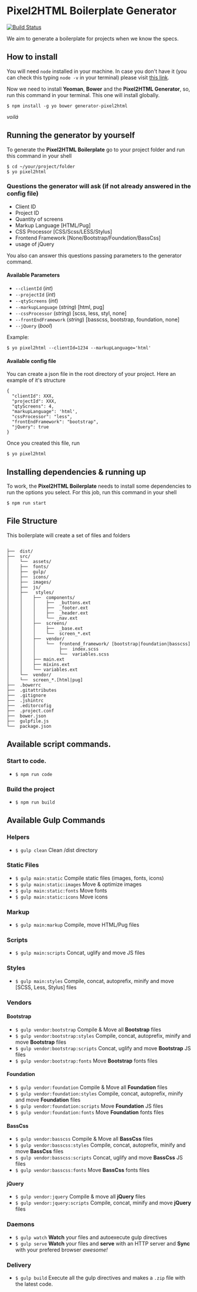 # Pixel2HTML Boilerplate Generator

[![Build Status](https://travis-ci.org/Pixel2HTML/pixel2html-generator.svg?branch=master)](https://travis-ci.org/Pixel2HTML/pixel2html-generator)

We aim to generate a boilerplate for projects when we know the specs.

## How to install

You will need `node` installed in your machine. In case you don't have it (you can check this typing `node -v` in your terminal) please visit [this link](https://nodejs.org/en/download/).

Now we need to install **Yeoman**, **Bower** and the **Pixel2HTML Generator**, so, run this command in your terminal. This one will install globally.
```shell
$ npm install -g yo bower generator-pixel2html
```
_voilá_

## Running the generator by yourself

To generate the **Pixel2HTML Boilerplate** go to your project folder and run this command in your shell

```
$ cd ~/your/project/folder
$ yo pixel2html
```

### Questions the generator will ask (if not already answered in the config file)
* Client ID
* Project ID
* Quantity of screens
* Markup Language [HTML/Pug]
* CSS Processor [CSS/Scss/LESS/Stylus]
* Frontend Framework [None/Bootstrap/Foundation/BassCss]
* usage of jQuery

You also can answer this questions passing parameters to the generator command.

#### Available Parameters

* ```--clientId``` (*int*)
* ```--projectId``` (*int*)
* ```--qtyScreens``` (*int*)
* ```--markupLanguage``` (*string*) [html, pug]
* ```--cssProcessor``` (*string*) [scss, less, styl, none]
* ```--frontEndFramework``` (*string*) [basscss, bootstrap, foundation, none]
* ```--jQuery``` (*bool*)

Example:

```
$ yo pixel2html --clientId=1234 --markupLanguage='html'
```

#### Available config file

You can create a json file in the root directory of your project.
Here an example of it's structure

```
{
  "clientId": XXX,
  "projectId": XXX,
  "qtyScreens": 4,
  "markupLanguage": 'html',
  "cssProcessor": "less",
  "frontEndFramework": "bootstrap",
  "jQuery": true
}
```

Once you created this file, run
```
$ yo pixel2html
```

## Installing dependencies & running up
To work, the **Pixel2HTML Boilerplate** needs to install some dependencies to run the options you select.
For this job, run this command in your shell

```
$ npm run start
```

## File Structure

This boilerplate will create a set of files and folders

```

├──  dist/
├──  src/
│    └──  assets/
│    ├──  fonts/
│    ├──  gulp/
│    ├──  icons/
│    ├──  images/
│    ├──  js/
│    ├──   styles/
│    │    ├──  components/
│    │    │    ├──  _buttons.ext
│    │    │    ├──  _footer.ext
│    │    │    ├──  _header.ext
│    │    │    └── _nav.ext
│    │    ├──  screens/
│    │    │    ├──  _base.ext
│    │    │    └──  screen_*.ext
│    │    ├──  vendor/
│    │    │    └──  frontend_framework/ [bootstrap|foundation|basscss]
│    │    │         ├──  index.scss
│    │    │         └──  variables.scss
│    │    ├── main.ext
│    │    ├── mixins.ext
│    │    └── variables.ext
│    └──  vendor/
│    └──  screen_*.[html|pug]
├──  .bowerrc
├──  .gitattributes
├──  .gitignore
├──  .jshintrc
├──  .editorcofig
├──  .project.conf
├──  bower.json
├──  gulpfile.js
└──  package.json
```

## Available script commands.

### Start to code.
* `$ npm run code`

### Build the project
* `$ npm run build`


## Available Gulp Commands

### Helpers
* `$ gulp clean` Clean /dist directory

### Static Files
* `$ gulp main:static` Compile static files (images, fonts, icons)
* `$ gulp main:static:images` Move & optimize images
* `$ gulp main:static:fonts` Move fonts
* `$ gulp main:static:icons` Move icons

### Markup
* `$ gulp main:markup` Compile, move HTML/Pug files

### Scripts
* `$ gulp main:scripts` Concat, uglify and move JS files

### Styles
* `$ gulp main:styles` Compile, concat, autoprefix, minify and move [SCSS, Less, Stylus] files

### Vendors
#### Bootstrap

* `$ gulp vendor:bootstrap` Compile & Move all **Bootstrap** files
* `$ gulp vendor:bootstrap:styles` Compile, concat, autoprefix, minify and move **Bootstrap** files
* `$ gulp vendor:bootstrap:scripts` Concat, uglify and move **Bootstrap** JS files
* `$ gulp vendor:bootstrap:fonts` Move **Bootstrap** fonts files

#### Foundation
* `$ gulp vendor:foundation` Compile & Move all **Foundation** files
* `$ gulp vendor:foundation:styles` Compile, concat, autoprefix, minify and move **Foundation** files
* `$ gulp vendor:foundation:scripts` Move **Foundation** JS files
* `$ gulp vendor:foundation:fonts` Move **Foundation** fonts files

#### BassCss
* `$ gulp vendor:basscss` Compile & Move all **BassCss** files
* `$ gulp vendor:basscss:styles` Compile, concat, autoprefix, minify and move **BassCss** files
* `$ gulp vendor:basscss:scripts` Concat, uglify and move **BassCss** JS files
* `$ gulp vendor:basscss:fonts` Move **BassCss** fonts files

#### jQuery
* `$ gulp vendor:jquery` Compile & move all **jQuery** files
* `$ gulp vendor:jquery:scripts` Compile, concat, minify and move **jQuery** files

### Daemons
* `$ gulp watch` **Watch** your files and autoexecute gulp directives
* `$ gulp serve` **Watch** your files and **serve** with an HTTP server and **Sync** with your prefered browser _awesome!_

### Delivery
 * `$ gulp build` Execute all the gulp directives and makes a `.zip` file with the latest code.
